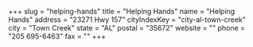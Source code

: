 +++
slug = "helping-hands"
title = "Helping Hands"
name = "Helping Hands"
address = "23271 Hwy 157"
cityIndexKey = "city-al-town-creek"
city = "Town Creek"
state = "AL"
postal = "35672"
website = ""
phone = "205 695-6463"
fax = ""
+++
